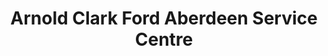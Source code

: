 ---
title: "Arnold Clark Ford Aberdeen Service Centre"
url: /aberdeen/arnold-clark-ford-aberdeen-service-centre/
shop: Autowerkstatt
---